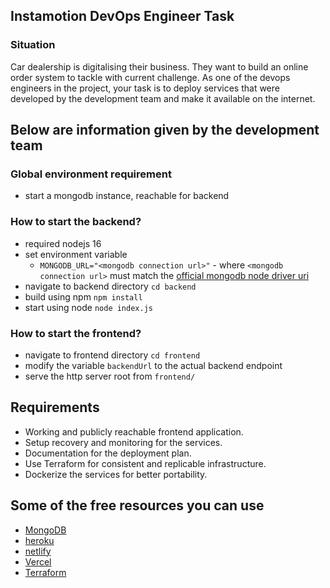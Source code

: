 ## Instamotion DevOps Engineer Task

### Situation

Car dealership is digitalising their business. They want to build an online order system to tackle with current challenge.
As one of the devops engineers in the project, your task is to deploy services that were developed by the development team
and make it available on the internet.

## Below are information given by the development team

### Global environment requirement

- start a mongodb instance, reachable for backend

### How to start the backend?

- required nodejs 16
- set environment variable
  - `MONGODB_URL="<mongodb connection url>"` - where `<mongodb connection url>` must match the [official mongodb node driver uri](https://docs.mongodb.com/drivers/node/current/fundamentals/connection/#connection-uri)
- navigate to backend directory `cd backend`
- build using npm `npm install`
- start using node `node index.js`

### How to start the frontend?

- navigate to frontend directory `cd frontend`
- modify the variable `backendUrl` to the actual backend endpoint
- serve the http server root from `frontend/`

## Requirements

- Working and publicly reachable frontend application.
- Setup recovery and monitoring for the services.
- Documentation for the deployment plan.
- Use Terraform for consistent and replicable infrastructure.
- Dockerize the services for better portability.

## Some of the free resources you can use

- [MongoDB](https://www.mongodb.com/)
- [heroku](https://www.heroku.com/)
- [netlify](https://www.netlify.com/)
- [Vercel](https://vercel.com/)
- [Terraform](https://www.terraform.io/)

